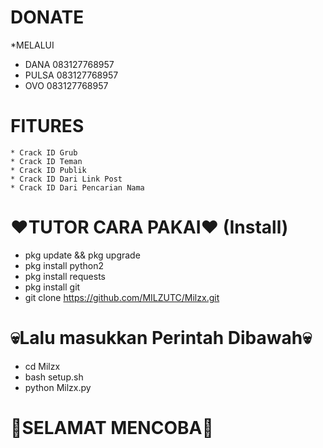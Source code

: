 # DONATE

 *MELALUI
 * DANA    083127768957
 * PULSA   083127768957
 * OVO     083127768957



# FITURES
  ```
* Crack ID Grub
* Crack ID Teman
* Crack ID Publik
* Crack ID Dari Link Post
* Crack ID Dari Pencarian Nama
```

# ❤TUTOR CARA PAKAI❤ (Install)
  * pkg update && pkg upgrade
  * pkg install python2
  * pkg install requests
  * pkg install git
  * git clone https://github.com/MILZUTC/Milzx.git

# 💀Lalu masukkan Perintah Dibawah💀

  * cd Milzx
  * bash setup.sh
  * python Milzx.py

# 💓SELAMAT MENCOBA💓
